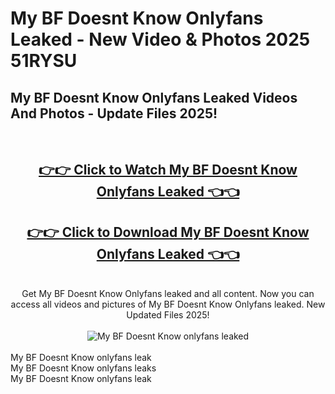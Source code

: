 # My BF Doesnt Know Onlyfans Leaked - New Video & Photos 2025 51RYSU

<h2>My BF Doesnt Know Onlyfans Leaked Videos And Photos - Update Files 2025!</h2>
<br>
<div align="center">
<h2><a href="https://ulove.online/aps_393" rel="nofollow">👉👉 Click to Watch My BF Doesnt Know Onlyfans Leaked 👈👈</a></h2>
<h2><a href="https://ulove.online/aps_393" rel="nofollow">👉👉 Click to Download My BF Doesnt Know Onlyfans Leaked 👈👈</a></h2>
<br>
Get My BF Doesnt Know Onlyfans leaked and all content. Now you can access all videos and pictures of My BF Doesnt Know Onlyfans leaked. New Updated Files 2025!
<br>
<br>
<a href="https://ulove.online/aps_393" rel="nofollow" data-target="animated-image.originalLink"><img src="https://i.imgur.com/dJHk4Zq.gif)" alt="My BF Doesnt Know onlyfans leaked" style="max-width: 100%; display: inline-block;" data-target="animated-image.originalImage"></a>
</div>
<br>
My BF Doesnt Know onlyfans leak<br>
My BF Doesnt Know onlyfans leaks<br>
My BF Doesnt Know onlyfans leak